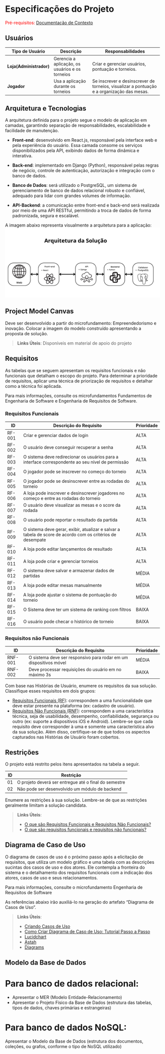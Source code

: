 # Especificações do Projeto

<span style="color:red">Pré-requisitos: <a href="01-Documentação de Contexto.md"> Documentação de Contexto</a></span>

## Usuários
| Tipo de Usuário   | Descrição | Responsabilidades |
|------------------|-----------|------------------|
| **Loja(Administrador)** | Gerencia a aplicação, os usuários e os torneios | Criar e gerenciar usuários, pontuação e torneios.  |
| **Jogador** |  Usa a aplicação durante os torneios | Se inscrever e desinscrever de torneios, visualizar a pontuação e a organização das mesas.  |

## Arquitetura e Tecnologias

A arquitetura definida para o projeto segue o modelo de aplicação em camadas, garantindo separação de responsabilidades, escalabilidade e facilidade de manutenção.

- **Front-end**: desenvolvido em React.js, responsável pela interface web e pela experiência do usuário. Essa camada consome os serviços disponibilizados pela API, exibindo dados de forma dinâmica e interativa.

- **Back-end**: implementado em Django (Python), responsável pelas regras de negócio, controle de autenticação, autorização e integração com o banco de dados.

- **Banco de Dados**: será utilizado o PostgreSQL, um sistema de gerenciamento de banco de dados relacional robusto e confiável, adequado para lidar com grandes volumes de informação.

- **API-Backend**: a comunicação entre front-end e back-end será realizada por meio de uma API RESTful, permitindo a troca de dados de forma padronizada, segura e escalável.

A imagem abaixo representa visualmente a arquitetura para a aplicação:
![Arquitetura da Solução](img/Arquitetura.png)
## Project Model Canvas

Deve ser desenvolvido a partir do microfundamento: Empreendedorismo e inovação.
Colocar a imagem do modelo construído apresentando a proposta de solução.

> **Links Úteis**:
> Disponíveis em material de apoio do projeto

## Requisitos

As tabelas que se seguem apresentam os requisitos funcionais e não funcionais que detalham o escopo do projeto. Para determinar a prioridade de requisitos, aplicar uma técnica de priorização de requisitos e detalhar como a técnica foi aplicada.

Para mais informações, consulte os microfundamentos Fundamentos de Engenharia de Software e Engenharia de Requisitos de Software. 

### Requisitos Funcionais

|ID    | Descrição do Requisito  | Prioridade |
|------|-----------------------------------------|----|
|RF-001| Criar e gerenciar dados de login | ALTA | 
|RF-002| O usuário deve conseguir recuperar a senha | ALTA |
|RF-003| O sistema deve redirecionar os usuários para a interface correspondente ao seu nível de permissão | ALTA |
|RF-004| O jogador pode se inscrever no começo do torneio | ALTA |
|RF-005| O jogador pode se desinscrever entre as rodadas do torneio | ALTA |
|RF-006| A loja pode inscrever e desinscrever jogadores no começo e entre as rodadas do torneio | ALTA |
|RF-007| O usuário deve visualizar as mesas e o score da rodada | ALTA |
|RF-008| O usuário pode reportar o resultado da partida | ALTA |
|RF-009| O sistema deve gerar, exibir, atualizar e salvar a tabela de score de acordo com os critérios de desempate | ALTA |
|RF-010| A loja pode editar lançamentos de resultado | ALTA |
|RF-011| A loja pode criar e gerenciar torneios | ALTA |
|RF-012| O sistema deve salvar e armazenar dados de partidas | MÉDIA |
|RF-013| A loja pode editar mesas manualmente | MÉDIA |
|RF-014| A loja pode ajustar o sistema de pontuação do torneio | MÉDIA |
|RF-015| O Sistema deve ter um sistema de ranking com filtros | BAIXA |
|RF-016| O usuário pode checar o histórico de torneio | BAIXA |

### Requisitos não Funcionais

|ID     | Descrição do Requisito  |Prioridade |
|-------|-------------------------|----|
|RNF-001| O sistema deve ser responsivo para rodar em um dispositivos móvel | MÉDIA | 
|RNF-002| Deve processar requisições do usuário em no máximo 3s |  BAIXA | 

Com base nas Histórias de Usuário, enumere os requisitos da sua solução. Classifique esses requisitos em dois grupos:

- [Requisitos Funcionais
 (RF)](https://pt.wikipedia.org/wiki/Requisito_funcional):
 correspondem a uma funcionalidade que deve estar presente na
  plataforma (ex: cadastro de usuário).
- [Requisitos Não Funcionais
  (RNF)](https://pt.wikipedia.org/wiki/Requisito_n%C3%A3o_funcional):
  correspondem a uma característica técnica, seja de usabilidade,
  desempenho, confiabilidade, segurança ou outro (ex: suporte a
  dispositivos iOS e Android).
Lembre-se que cada requisito deve corresponder à uma e somente uma
característica alvo da sua solução. Além disso, certifique-se de que
todos os aspectos capturados nas Histórias de Usuário foram cobertos.

## Restrições

O projeto está restrito pelos itens apresentados na tabela a seguir.

|ID| Restrição                                             |
|--|-------------------------------------------------------|
|01| O projeto deverá ser entregue até o final do semestre |
|02| Não pode ser desenvolvido um módulo de backend        |

Enumere as restrições à sua solução. Lembre-se de que as restrições geralmente limitam a solução candidata.

> **Links Úteis**:
> - [O que são Requisitos Funcionais e Requisitos Não Funcionais?](https://codificar.com.br/requisitos-funcionais-nao-funcionais/)
> - [O que são requisitos funcionais e requisitos não funcionais?](https://analisederequisitos.com.br/requisitos-funcionais-e-requisitos-nao-funcionais-o-que-sao/)

## Diagrama de Caso de Uso

O diagrama de casos de uso é o próximo passo após a elicitação de requisitos, que utiliza um modelo gráfico e uma tabela com as descrições sucintas dos casos de uso e dos atores. Ele contempla a fronteira do sistema e o detalhamento dos requisitos funcionais com a indicação dos atores, casos de uso e seus relacionamentos. 

Para mais informações, consulte o microfundamento Engenharia de Requisitos de Software 

As referências abaixo irão auxiliá-lo na geração do artefato “Diagrama de Casos de Uso”.

> **Links Úteis**:
> - [Criando Casos de Uso](https://www.ibm.com/docs/pt-br/elm/6.0?topic=requirements-creating-use-cases)
> - [Como Criar Diagrama de Caso de Uso: Tutorial Passo a Passo](https://gitmind.com/pt/fazer-diagrama-de-caso-uso.html/)
> - [Lucidchart](https://www.lucidchart.com/)
> - [Astah](https://astah.net/)
> - [Diagrams](https://app.diagrams.net/)

## Modelo da Base de Dados

# Para banco de dados relacional:
- Apresentar o MER (Modelo Entidade-Relacionamento)
- Apresentar o Projeto Físico da Base de Dados (estrutura das tabelas, tipos de dados, chaves primárias e estrangeiras)
# Para banco de dados NoSQL:
Apresentar o Modelo da Base de Dados (estrutura dos documentos, coleções, ou grafos, conforme o tipo de NoSQL utilizado)

